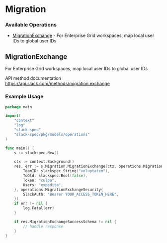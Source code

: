 # Migration

### Available Operations

* [MigrationExchange](#migrationexchange) - For Enterprise Grid workspaces, map local user IDs to global user IDs

## MigrationExchange

For Enterprise Grid workspaces, map local user IDs to global user IDs

API method documentation
<https://api.slack.com/methods/migration.exchange>

### Example Usage

```go
package main

import(
	"context"
	"log"
	"slack-spec"
	"slack-spec/pkg/models/operations"
)

func main() {
    s := slackspec.New()

    ctx := context.Background()
    res, err := s.Migration.MigrationExchange(ctx, operations.MigrationExchangeRequest{
        TeamID: slackspec.String("voluptatem"),
        ToOld: slackspec.Bool(false),
        Token: "culpa",
        Users: "expedita",
    }, operations.MigrationExchangeSecurity{
        SlackAuth: "Bearer YOUR_ACCESS_TOKEN_HERE",
    })
    if err != nil {
        log.Fatal(err)
    }

    if res.MigrationExchangeSuccessSchema != nil {
        // handle response
    }
}
```

